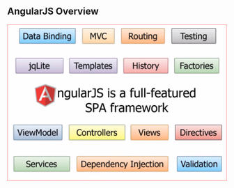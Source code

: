 ##  AngularJS Overview

![alt resources/angularjs/angularjs-overview.png](resources/angularjs/angularjs-overview.png) 
<!-- .element: class="medium-small" -->
